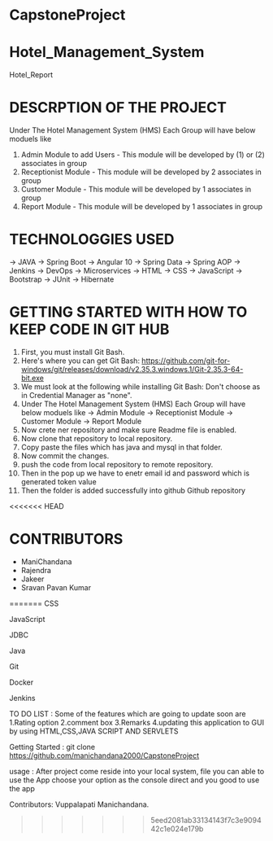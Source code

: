 # CapstoneProject
# Hotel_Management_System

Hotel_Report

# DESCRPTION OF THE PROJECT
Under The Hotel Management System (HMS) Each Group will have below moduels like 
1. Admin Module to add Users - This module will be developed by (1) or (2) associates in group 
2. Receptionist Module - This module will be developed by 2 associates in group 
3. Customer Module - This module will be developed by 1 associates in group 
4. Report Module - This module will be developed by 1 associates in group

# TECHNOLOGGIES USED
  -> JAVA
  -> Spring Boot
  -> Angular 10
  -> Spring Data
  -> Spring AOP
  -> Jenkins
  -> DevOps
  -> Microservices
  -> HTML
  -> CSS
  -> JavaScript
  -> Bootstrap
  -> JUnit
  -> Hibernate

# GETTING STARTED WITH HOW TO KEEP CODE IN GIT HUB
1. First, you must install Git Bash.
2. Here's where you can get Git Bash: https://github.com/git-for-windows/git/releases/download/v2.35.3.windows.1/Git-2.35.3-64-bit.exe
3. We must look at the following while installing Git Bash: Don't choose as in Credential Manager as "none".
4. Under The Hotel Management System (HMS) Each Group will have below moduels like 
    -> Admin Module
    -> Receptionist Module
    -> Customer Module
    -> Report Module
5. Now crete ner repository and make sure Readme file is enabled.
6. Now clone that repository to local repository.
7. Copy paste the files which has java and mysql in that folder.
8. Now commit the changes.
9. push the code from local repository to remote repository.  
10. Then in the pop up we have to enetr email id and password which is generated token value
11. Then the folder is added successfully into github Github repository



<<<<<<< HEAD
# CONTRIBUTORS
   - ManiChandana 
   - Rajendra
   - Jakeer
   - Sravan Pavan Kumar
   
=======
CSS

JavaScript

JDBC

Java

Git

Docker

Jenkins


TO DO LIST :
Some of the features which are going to update soon are 1.Rating option 2.comment box 3.Remarks 4.updating this application to GUI by using HTML,CSS,JAVA SCRIPT AND SERVLETS

Getting Started :
git clone https://github.com/manichandana2000/CapstoneProject 

usage :
After project come reside into your local system, file you can able to use the App choose your option as the console direct and you good to use the app

Contributors:
Vuppalapati Manichandana.
>>>>>>> 5eed2081ab33134143f7c3e909442c1e024e179b
